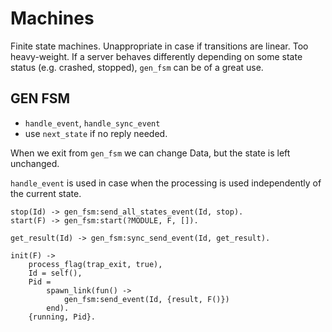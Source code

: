 Machines
========

Finite state machines.
Unappropriate in case if transitions are
linear. Too heavy-weight. If a server behaves
differently depending on some state status
(e.g. crashed, stopped), `gen_fsm` can be of a great
use.

GEN FSM
-------

* `handle_event`, `handle_sync_event`
* use `next_state` if no reply needed.

When we exit from `gen_fsm` we can change Data,
but the state is left unchanged.

`handle_event` is used in case when the processing is
used independently of the current state.

    stop(Id) -> gen_fsm:send_all_states_event(Id, stop).
    start(F) -> gen_fsm:start(?MODULE, F, []).

    get_result(Id) -> gen_fsm:sync_send_event(Id, get_result).

    init(F) ->
        process_flag(trap_exit, true),
        Id = self(),
        Pid =
            spawn_link(fun() ->
                gen_fsm:send_event(Id, {result, F()})
            end).
        {running, Pid}.
